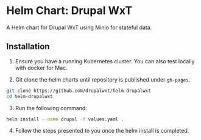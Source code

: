 Helm Chart: Drupal WxT
======================

A Helm chart for Drupal WxT using Minio for stateful data.

## Installation

1. Ensure you have a running Kubernetes cluster. You can also test locally with docker for Mac.

2. Git clone the helm charts until repository is published under `gh-pages`.

```sh
git clone https://github.com/drupalwxt/helm-drupalwxt
cd helm-drupalwxt
```

3. Run the following command:

```sh
helm install --name drupal -f values.yaml .
```

4. Follow the steps presented to you once the helm install is completed.
